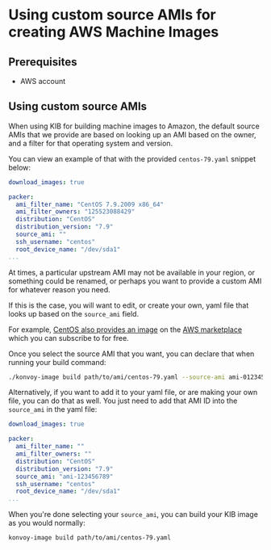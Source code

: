 # Using custom source AMIs for creating AWS Machine Images

## Prerequisites
- AWS account

## Using custom source AMIs

When using KIB for building machine images to Amazon, the default source AMIs that we provide are based on looking up an AMI based on the owner, and a filter for that operating system and version.

You can view an example of that with the provided `centos-79.yaml` snippet below:

```yaml
download_images: true

packer:
  ami_filter_name: "CentOS 7.9.2009 x86_64"
  ami_filter_owners: "125523088429"
  distribution: "CentOS"
  distribution_version: "7.9"
  source_ami: ""
  ssh_username: "centos"
  root_device_name: "/dev/sda1"
...
```

At times, a particular upstream AMI may not be available in your region, or something could be renamed, or perhaps you want to provide a custom AMI for whatever reason you need.

If this is the case, you will want to edit, or create your own, yaml file that looks up based on the `source_ami` field.

For example, [CentOS also provides an image](https://wiki.centos.org/Cloud/AWS) on the [AWS marketplace](https://aws.amazon.com/marketplace/pp/prodview-foff247vr2zfw) which you can subscribe to for free.

Once you select the source AMI that you want, you can declare that when running your build command:

```bash
./konvoy-image build path/to/ami/centos-79.yaml --source-ami ami-0123456789
```

Alternatively, if you want to add it to your yaml file, or are making your own file, you can do that as well.
You just need to add that AMI ID into the `source_ami` in the yaml file:

```yaml
download_images: true

packer:
  ami_filter_name: ""
  ami_filter_owners: ""
  distribution: "CentOS"
  distribution_version: "7.9"
  source_ami: "ami-123456789"
  ssh_username: "centos"
  root_device_name: "/dev/sda1"
...
```

When you're done selecting your `source_ami`, you can build your KIB image as you would normally:

```bash
konvoy-image build path/to/ami/centos-79.yaml
```
